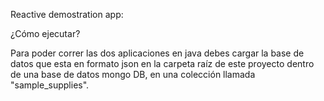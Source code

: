 Reactive demostration app:


¿Cómo ejecutar?

Para poder correr las dos aplicaciones en java debes cargar la base de datos que esta en formato json en la carpeta raíz de este proyecto dentro de una base de datos mongo DB, en una colección llamada "sample_supplies".